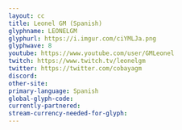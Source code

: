 ```yaml
---
layout: cc
title: Leonel GM (Spanish)
glyphname: LEONELGM
glyphurl: https://i.imgur.com/ciYMLJa.png
glyphwave: 8
youtube: https://www.youtube.com/user/GMLeonel
twitch: https://www.twitch.tv/leonelgm
twitter: https://twitter.com/cobayagm
discord: 
other-site: 
primary-language: Spanish
global-glyph-code: 
currently-partnered: 
stream-currency-needed-for-glyph: 
---
```


